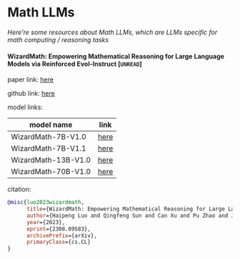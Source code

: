 # Math LLMs
*Here're some resources about Math LLMs, which are LLMs specific for math computing / reasoning tasks*


#### WizardMath: Empowering Mathematical Reasoning for Large Language Models via Reinforced Evol-Instruct [`UNREAD`]

paper link: [here](https://arxiv.org/pdf/2308.09583.pdf)

github link: [here](https://github.com/nlpxucan/WizardLM)

model links:

|model name|link|
|-|-|
|WizardMath-7B-V1.0|[here](https://huggingface.co/WizardLM/WizardMath-7B-V1.0)|
|WizardMath-7B-V1.1|[here](https://huggingface.co/WizardLM/WizardMath-7B-V1.1)|
|WizardMath-13B-V1.0|[here](https://huggingface.co/WizardLM/WizardMath-13B-V1.0)|
|WizardMath-70B-V1.0|[here](https://huggingface.co/WizardLM/WizardMath-70B-V1.0)|


citation: 
```bibtex
@misc{luo2023wizardmath,
      title={WizardMath: Empowering Mathematical Reasoning for Large Language Models via Reinforced Evol-Instruct}, 
      author={Haipeng Luo and Qingfeng Sun and Can Xu and Pu Zhao and Jianguang Lou and Chongyang Tao and Xiubo Geng and Qingwei Lin and Shifeng Chen and Dongmei Zhang},
      year={2023},
      eprint={2308.09583},
      archivePrefix={arXiv},
      primaryClass={cs.CL}
}
```